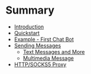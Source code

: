 # Summary

- [Introduction](intro.md)
- [Quickstart](quickstart.md)
- [Example - First Chat Bot](example-bot.md)
- [Sending Messages](send-msg/README.md)
  - [Text Messages and More](send-msg/text-msg.md)
  - [Multimedia Message](send-msg/multimedia-msg.md)
- [HTTP/SOCKS5 Proxy](proxy.md)

<!-- - [Getting updates](getting-updates.md) -->
<!-- - [Reply Markup](reply-markup.md) -->
<!-- - [Inline Mode](inline/README.md) -->
<!-- - [Working with Files](files/README.md) -->
  <!-- - [Upload](files/upload.md) -->
  <!-- - [Download](files/download.md) -->
<!-- - [Deployment](deployment/README.md) -->
  <!-- - [Long Polling](deployment/long-polling.md) -->
  <!-- - [Webhook](deployment/webhook.md) -->
<!-- - [Payments](payments/README.md) -->
<!-- - [Login widget](Login-Widget.md) -->
<!-- - [Passport](passport/README.md) -->
<!-- - [Examples from test cases](Examples-from-Test-Cases.md) -->
<!-- - [Integration tests](Integration-Tests.md) -->
<!-- - [Migration guide => v14](Migration-Guide-to-Version-14.x.md) -->
<!-- - [FAQ](FAQ.md) -->

<!--
- [Introduction](Introduction.md)
-->
